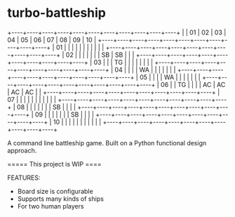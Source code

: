 # turbo-battleship

+----+----+----+----+----+----+----+----+----+----+----+
|    | 01 | 02 | 03 | 04 | 05 | 06 | 07 | 08 | 09 | 10 | 
+----+----+----+----+----+----+----+----+----+----+----+
| 01 |    |    |    |    |    |    |    |    |    |    |
+----+----+----+----+----+----+----+----+----+----+----+
| 02 |    |    |    |    |    |    | SB | SB |    |    |
+----+----+----+----+----+----+----+----+----+----+----+
| 03 |    |    | TG |    |    |    |    |    |    |    |
+----+----+----+----+----+----+----+----+----+----+----+
| 04 |    |    |    | WA |    |    |    |    |    |    |
+----+----+----+----+----+----+----+----+----+----+----+
| 05 |    |    |    | WA |    |    |    |    |    |    |
+----+----+----+----+----+----+----+----+----+----+----+
| 06 |    | TG |    |    |    | AC | AC | AC | AC |    |
+----+----+----+----+----+----+----+----+----+----+----+
| 07 |    |    |    |    |    |    |    |    |    |    |
+----+----+----+----+----+----+----+----+----+----+----+
| 08 |    |    |    |    |    |    | SB |    |    |    |
+----+----+----+----+----+----+----+----+----+----+----+
| 09 |    |    |    |    |    |    | SB |    |    |    |
+----+----+----+----+----+----+----+----+----+----+----+
| 10 |    |    |    |    |    |    |    |    |    |    |
+----+----+----+----+----+----+----+----+----+----+----+

A command line battleship game.
Built on a Python functional design approach.

===== This project is WIP ====

FEATURES:
- Board size is configurable
- Supports many kinds of ships
- For two human players


